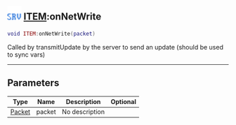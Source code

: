 ## <img src="../../.gitbook/assets/server.png" width="32" height="32" /> [ITEM](../item/README.md):onNetWrite

```lua
void ITEM:onNetWrite(packet)
```

Called by transmitUpdate by the server to send an update (should be used to sync vars)<br>

-----------------
## Parameters

| Type   | Name | Description | Optional |
| ------ | ---- | ----------- | -------: |
| [Packet](../packet/README.md) | packet | No description |  |

